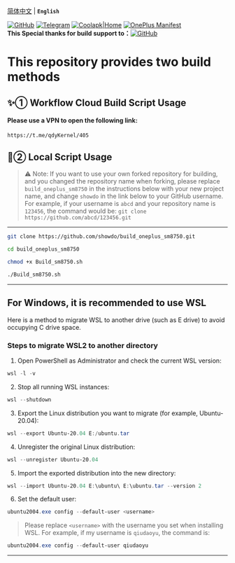 [简体中文](README.md) | **`English`** <br>

[![GitHub](https://img.shields.io/badge/-GitHub|@showdo-181717?logo=github\&logoColor=white\&style=flat-square)](https://github.com/showdo/build_oneplus_sm8750)
[![Telegram](https://img.shields.io/badge/Telegram-Channel-blue.svg?logo=telegram)](https://t.me/qdykernel)
[![Coolapk|Home](https://img.shields.io/badge/Coolapk%7CHome-3DDC84?style=flat-square\&logo=android\&logoColor=white)](http://www.coolapk.com/u/1624571)
[![OnePlus Manifest](https://img.shields.io/badge/OnePlus%20Kernel%20Source%20Address-EB0029?logo=oneplus\&logoColor=white\&style=flat-square)](https://github.com/OnePlusOSS/kernel_manifest) <br><b>This Special thanks for build support to：</b>[![GitHub](https://img.shields.io/badge/-GitHub|@HanKuCha-181717?logo=github\&logoColor=white\&style=flat-square)](https://github.com/HanKuCha/oneplus13_a5p_sukisu)<br>

# This repository provides two build methods

## ✨① Workflow Cloud Build Script Usage

#### Please use a VPN to open the following link:

```bash
https://t.me/qdyKernel/405
```

## 🎁② Local Script Usage

> ⚠️ Note: If you want to use your own forked repository for building, and you changed the repository name when forking, please replace `build_oneplus_sm8750` in the instructions below with your new project name, and change `showdo` in the link below to your GitHub username.
> For example, if your username is `abcd` and your repository name is `123456`, the command would be:
> `git clone https://github.com/abcd/123456.git`

---

```bash
git clone https://github.com/showdo/build_oneplus_sm8750.git
```

```bash
cd build_oneplus_sm8750
```

```bash
chmod +x Build_sm8750.sh
```

```bash
./Build_sm8750.sh
```

---

## For Windows, it is recommended to use WSL

Here is a method to migrate WSL to another drive (such as E drive) to avoid occupying C drive space.

### Steps to migrate WSL2 to another directory

1. Open PowerShell as Administrator and check the current WSL version:

```powershell
wsl -l -v
```

2. Stop all running WSL instances:

```powershell
wsl --shutdown
```

3. Export the Linux distribution you want to migrate (for example, Ubuntu-20.04):

```powershell
wsl --export Ubuntu-20.04 E:/ubuntu.tar
```

4. Unregister the original Linux distribution:

```powershell
wsl --unregister Ubuntu-20.04
```

5. Import the exported distribution into the new directory:

```powershell
wsl --import Ubuntu-20.04 E:\ubuntu\ E:\ubuntu.tar --version 2
```

6. Set the default user:

```powershell
ubuntu2004.exe config --default-user <username>
```

> Please replace `<username>` with the username you set when installing WSL.
> For example, if my username is `qiudaoyu`, the command is:

```powershell
ubuntu2004.exe config --default-user qiudaoyu
```

---
